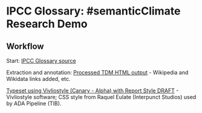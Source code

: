 # IPCC Glossary: #semanticClimate Research Demo

## Workflow

Start: [IPCC Glossary source](https://apps.ipcc.ch/glossary/)

Extraction and annotation: [Processed TDM HTML output](https://github.com/semanticClimate/semanticClimate/blob/main/ipcc/ar6/test/total_glossary/new_total_demo.html) - Wikipedia and Wikidata links added, etc.

[Typeset using Vivliostyle (Canary - Alpha) with Report Style DRAFT](https://vivliostyle.vercel.app/#src=https://raw.githubusercontent.com/semanticClimate/glossary-demo/main/html/index.html) - Vivliostyle software; CSS style from Raquel Eulate (Interpunct Studios) used by ADA Pipeline (TIB).


